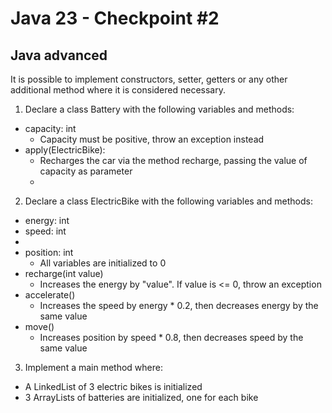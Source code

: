 # Java 23 - Checkpoint #2
## Java advanced
It is possible to implement constructors, setter, getters or any other additional method where it is considered necessary.
1. Declare a class Battery with the following variables and methods:
- capacity: int
  - Capacity must be positive, throw an exception instead
- apply(ElectricBike):
  - Recharges the car via the method recharge, passing the value of capacity as parameter
  - 
2. Declare a class ElectricBike with the following variables and methods:
- energy: int
- speed: int
- 
- position: int
  - All variables are initialized to 0
- recharge(int value)
  - Increases the energy by "value". If value is <= 0, throw an exception
- accelerate()
  - Increases the speed by energy * 0.2, then decreases energy by the same value
- move()
  - Increases position by speed * 0.8, then decreases speed by the same value
 

 
3. Implement a main method where:
- A LinkedList of 3 electric bikes is initialized
- 3 ArrayLists of batteries are initialized, one for each bike
